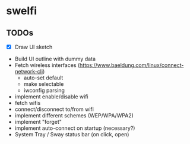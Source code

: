 # swelfi

## TODOs

* [x] Draw UI sketch
* Build UI outline with dummy data
* Fetch wireless interfaces (https://www.baeldung.com/linux/connect-network-cli)
    * auto-set default
    * make selectable
    * iwconfig parsing
* implement enable/disable wifi
* fetch wifis
* connect/disconnect to/from wifi
* implement different schemes (WEP/WPA/WPA2)
* implement "forget"
* implement auto-connect on startup (necessary?)
* System Tray / Sway status bar (on click, open)
